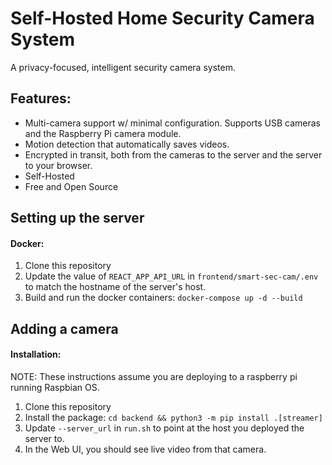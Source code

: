 # Self-Hosted Home Security Camera System

A privacy-focused, intelligent security camera system.

## Features:
- Multi-camera support w/ minimal configuration. Supports USB cameras and the Raspberry Pi camera module.
- Motion detection that automatically saves videos.
- Encrypted in transit, both from the cameras to the server and the server to your browser.
- Self-Hosted
- Free and Open Source

## Setting up the server

#### Docker:
1. Clone this repository
2. Update the value of `REACT_APP_API_URL` in `frontend/smart-sec-cam/.env` to match the hostname of the server's host.
3. Build and run the docker containers: `docker-compose up -d --build`

## Adding a camera

#### Installation:

NOTE: These instructions assume you are deploying to a raspberry pi running Raspbian OS.

1. Clone this repository
2. Install the package: `cd backend && python3 -m pip install .[streamer]`
3. Update `--server_url` in `run.sh` to point at the host you deployed the server to.
4. In the Web UI, you should see live video from that camera.
